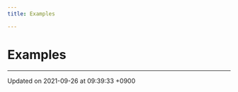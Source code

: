 ```yaml
---
title: Examples

---
```


# Examples







-------------------------------

Updated on 2021-09-26 at 09:39:33 +0900
